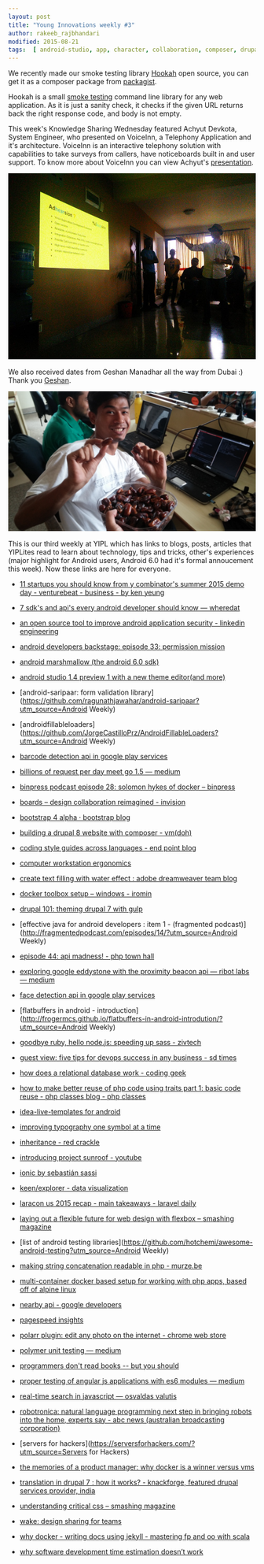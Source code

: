 ```yaml
---
layout: post
title: "Young Innovations weekly #3"
author: rakeeb_rajbhandari
modified: 2015-08-21
tags:  [ android-studio, app, character, collaboration, composer, drupal7, google developer, laravel, mysql, photo edit, photo editor, picture edit, podcast, ruby, symbol, tech, testing, traits, android, android-libraries, angular, animation, api, bootstrap, chromeextension, code reuse, css, data, database, datavisualization, design share, devops, docker, drupal, drupal8, flexbox, go, google, google-play-services, gulp, inheritance, ionic, ios, javascript, jekyll, js, laraconrecap, mobile, mobile-tech, nodejs, php, podcast, productmgmt, programming, robot, sass, security, server, solar, startups, string concatenation, svg, symbolguide, testing, testwebspeed, tools, translation, wake, workstation-ergonomics]
---
```


We recently made our smoke testing library [Hookah](http://bit.ly/1EBJyYL) open source, you can get it as a composer package from [packagist](http://bit.ly/1LiDppx).

Hookah is a small [smoke testing](http://bit.ly/1huFGnR) command line library for any web application. As it is just a sanity check, it checks if the given URL returns back the right response code, and body is not empty.

This week's Knowledge Sharing Wednesday featured Achyut Devkota, System Engineer, who presented on VoiceInn, a Telephony Application and it's architecture. VoiceInn is an interactive telephony solution with capabilities to take surveys from callers, have noticeboards built in and user support. To know more about VoiceInn you can view Achyut's [presentation](https://speakerdeck.com/achyutdev/telephony-application-voiceinn-and-its-architecture).

![Presentation on VoiceInn by Achyut](/images/weekly03/Achyut_VoiceInn_KSW.jpg)

<!--more-->

We also received dates from Geshan Manadhar all the way from Dubai :) Thank you [Geshan](http://geshan.com.np).

![Double dating ;)](/images/weekly03/Chocolates.jpg)

This is our third weekly at YIPL which has links to blogs, posts, articles that YIPLites read to learn about technology, tips and tricks, other's experiences (major highlight for Android users, Android 6.0 had it's formal annoucement this week). Now these links are here for everyone.  

* [11 startups you should know from y combinator's summer 2015 demo day - venturebeat - business - by ken yeung](http://venturebeat.com/2015/08/19/11-startups-you-should-know-from-y-combinators-summer-2015-demo-day/)

* [7 sdk's and api's every android developer should know — wheredat](http://wheredatapp.com/blog/2015/8/17/sdks-and-apis-every-android-developer-should-know)

* [an open source tool to improve android application security - linkedin engineering](http://engineering.linkedin.com/security/open-source-tool-improve-android-application-security)

* [android developers backstage: episode 33: permission mission](http://androidbackstage.blogspot.com/2015/08/episode-33-permission-mission.html)

* [android marshmallow (the android 6.0 sdk)](http://android-developers.blogspot.com/2015/08/m-developer-preview-3-final-sdk.html)

* [android studio 1.4 preview 1 with a new theme editor(and more)](http://tools.android.com/recent/androidstudio14preview1incanarychannel)

* [android-saripaar: form validation library](https://github.com/ragunathjawahar/android-saripaar?utm_source=Android Weekly)

* [androidfillableloaders](https://github.com/JorgeCastilloPrz/AndroidFillableLoaders?utm_source=Android Weekly)

* [barcode detection api in google play services](http://android-developers.blogspot.com/2015/08/barcode-detection-in-google-play.html)

* [billions of request per day meet go 1.5 — medium](https://medium.com/@robin.verlangen/billions-of-request-per-day-meet-go-1-5-362bfefa0911)

* [binpress podcast episode 28: solomon hykes of docker – binpress](http://www.binpress.com/blog/2015/02/17/podcast-28-solomon-hykes-docker/)

* [boards – design collaboration reimagined - invision](http://www.invisionapp.com/new-features/39/boards-design-collaboration-reimagined)

* [bootstrap 4 alpha · bootstrap blog](http://blog.getbootstrap.com/2015/08/19/bootstrap-4-alpha/)

* [building a drupal 8 website with composer - vm(doh)](http://www.vmdoh.com/blog/building-drupal-8-website-composer)

* [coding style guides across languages - end point blog](http://blog.endpoint.com/2015/08/coding-style-guides-across-languages.html)

* [computer workstation ergonomics](http://blog.codinghorror.com/computer-workstation-ergonomics/)

* [create text filling with water effect : adobe dreamweaver team blog](https://blogs.adobe.com/dreamweaver/2015/08/create-a-text-filling-with-water-effect.html)

* [docker toolbox setup – windows - iromin](http://rominirani.com/2015/08/15/docker-toolbox-setup-windows/?mkt_tok=3RkMMJWWfF9wsRonuqTMZKXonjHpfsX57uUsUaa3lMI/0ER3fOvrPUfGjI4ATsVhI+SLDwEYGJlv6SgFQ7LMMaZq1rgMXBk=)

* [drupal 101: theming drupal 7 with gulp](http://www.chenhuijing.com/blog/drupal-101-theming-with-gulp/)

* [effective java for android developers : item 1 - (fragmented podcast)](http://fragmentedpodcast.com/episodes/14/?utm_source=Android Weekly)

* [episode 44: api madness! - php town hall](http://phptownhall.com/blog/2015/07/22/episode-44-api-madness/)

* [exploring google eddystone with the proximity beacon api — ribot labs — medium](https://medium.com/ribot-labs/exploring-google-eddystone-with-the-proximity-beacon-api-bc9256c97e05?mc_cid=5e6ec8b400)

* [face detection api in google play services](http://android-developers.blogspot.com/2015/08/face-detection-in-google-play-services.html)

* [flatbuffers in android - introduction](http://frogermcs.github.io/flatbuffers-in-android-introdution/?utm_source=Android Weekly)

* [goodbye ruby, hello node.js: speeding up sass - zivtech](https://www.zivtech.com/blog/goodbye-ruby-hello-nodejs-speeding-sass)

* [guest view: five tips for devops success in any business - sd times](http://sdtimes.com/guest-view-five-tips-for-devops-success-in-any-business/)

* [how does a relational database work - coding geek](http://coding-geek.com/how-databases-work/)

* [how to make better reuse of php code using traits part 1: basic code reuse - php classes blog - php classes](http://www.phpclasses.org/blog/post/305-How-to-Make-Better-Reuse-of-PHP-Code-using-Traits-Part-1-Basic-Code-Reuse.html)

* [idea-live-templates for android](https://github.com/keyboardsurfer/idea-live-templates)

* [improving typography one symbol at a time](http://www.symbol.guide/)

* [inheritance - red crackle](http://redcrackle.com//blog/drupal-8/php-inheritance)

* [introducing project sunroof - youtube](https://www.youtube.com/watch?v=_BXf_h8tEes)

* [ionic by sebastián sassi](http://slides.com/sebastiansassi/ionic)

* [keen/explorer - data visualization](https://github.com/keen/explorer)

* [laracon us 2015 recap - main takeaways - laravel daily](http://laraveldaily.com/laracon-us-2015-recap-main-takeaways/)

* [laying out a flexible future for web design with flexbox – smashing magazine](http://www.smashingmagazine.com/2015/08/flexible-future-for-web-design-with-flexbox/)

* [list of android testing libraries](https://github.com/hotchemi/awesome-android-testing?utm_source=Android Weekly)

* [making string concatenation readable in php - murze.be](https://murze.be/2015/08/making-string-concatenation-readable-in-php/)

* [multi-container docker based setup for working with php apps, based off of alpine linux](https://github.com/dydx/alpine-nginx-php-mariadb)

* [nearby api -  google developers](https://developers.google.com/nearby/?hl=en)

* [pagespeed insights](https://developers.google.com/speed/pagespeed/insights/)

* [polarr plugin: edit any photo on the internet - chrome web store](https://chrome.google.com/webstore/detail/polarr-plugin-edit-any-ph/fhggacdeldojnpbgknpipalghlkbcimk)

* [polymer unit testing — medium](https://medium.com/@granze/polymer-unit-testing-d6a69910dc31)

* [programmers don't read books -- but you should](http://blog.codinghorror.com/programmers-dont-read-books-but-you-should/)

* [proper testing of angular js applications with es6 modules — medium](https://medium.com/@tomastrajan/proper-testing-of-angular-js-applications-with-es6-modules-8cf31113873f)

* [real-time search in javascript — osvaldas valutis](http://osvaldas.info/real-time-search-in-javascript)

* [robotronica: natural language programming next step in bringing robots into the home, experts say - abc news (australian broadcasting corporation)](http://www.abc.net.au/news/2015-08-18/robotronica-natural-language-programming-next-step-home-robots/6686974?site=science/news)

* [servers for hackers](https://serversforhackers.com/?utm_source=Servers for Hackers)

* [the memories of a product manager: why docker is a winner versus vms](http://my-inner-voice.blogspot.ae/2015/08/why-docker-is-winner-versus-vms.html?mkt_tok=3RkMMJWWfF9wsRonuqTMZKXonjHpfsX57uUsUaa3lMI/0ER3fOvrPUfGjI4ATsVhI+SLDwEYGJlv6SgFQ7LMMaZq1rgMXBk=)

* [translation in drupal 7 : how it works? - knackforge, featured drupal services provider, india](http://knackforge.com/blog/sasikumar/translation-drupal-7-how-it-works)

* [understanding critical css – smashing magazine](http://www.smashingmagazine.com/2015/08/understanding-critical-css/)

* [wake: design sharing for teams](https://wake.io/)

* [why docker - writing docs using jekyll - mastering fp and oo with scala](http://blog.jaceklaskowski.pl/2015/08/17/why-docker-writing-docs-using-jekyll.html?mkt_tok=3RkMMJWWfF9wsRonuqTMZKXonjHpfsX57uUsUaa3lMI/0ER3fOvrPUfGjI4ATsVhI+SLDwEYGJlv6SgFQ7LMMaZq1rgMXBk=)

* [why software development time estimation doesn’t work ](https://medium.com/innoarchitech-innovation-architecture-technology/why-software-development-time-estimation-doesn-t-work-alternatives-423b9a5c4219)

